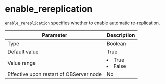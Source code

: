 enable_rereplication
=========================================

`enable_rereplication` specifies whether to enable automatic re-replication.


| Parameter | Description |
|------------------|--------------------------------------------------------------------------------------------------------|
| Type | Boolean |
| Default value | True |
| Value range | <li> True   <li> False |
| Effective upon restart of OBServer node | No |